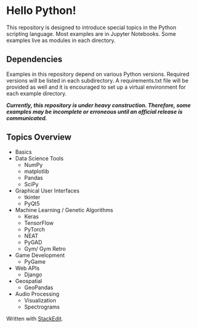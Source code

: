 # Hello Python!
This repository is designed to introduce special topics in the Python scripting language. Most examples are in Jupyter Notebooks. Some examples live as modules in each directory. 

## Dependencies
Examples in this repository depend on various Python versions. Required versions will be listed in each subdirectory. A requirements.txt file will be provided as well and it is encouraged to set up a virtual environment for each example directory. 

***Currently, this repository is under heavy construction. Therefore, some examples may be incomplete or erroneous until an official release is communicated.***

## Topics Overview
 * Basics
 * Data Science Tools
	*	NumPy
	*	matplotlib
	*	Pandas
	*	SciPy
* Graphical User Interfaces
	* tkinter
	* PyQt5
 * Machine Learning / Genetic Algorithms
	 * Keras
	 * TensorFlow
	 * PyTorch
	 * NEAT
	 * PyGAD
	 * Gym/ Gym Retro
 * Game Development
	 * PyGame
 * Web APIs
 	* Django
 * Geospatial
	* GeoPandas
 * Audio Processing
 	* Visualization
   	* Spectrograms

Written with [StackEdit](https://stackedit.io/).